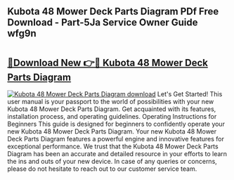 ## Kubota 48 Mower Deck Parts Diagram PDf Free Download - Part-5Ja Service Owner Guide wfg9n

# <h2><a href="http://dftsth.blite.top/?on=Kubota+48+Mower+Deck+Parts+Diagram">🔗Download New 👉🔴 Kubota 48 Mower Deck Parts Diagram</a></h2>

[![Kubota 48 Mower Deck Parts Diagram download](https://i.imgur.com/lujVjoI.png)](http://dftsth.blite.top/?on=Kubota+48+Mower+Deck+Parts+Diagram)
Let's Get Started! This user manual is your passport to the world of possibilities with your new Kubota 48 Mower Deck Parts Diagram. Get acquainted with its features, installation process, and operating guidelines. Operating Instructions for Beginners This guide is designed for beginners to confidently operate your new Kubota 48 Mower Deck Parts Diagram. Your new Kubota 48 Mower Deck Parts Diagram features a powerful engine and innovative features for exceptional performance. We trust that the Kubota 48 Mower Deck Parts Diagram has been an accurate and detailed resource in your efforts to learn the ins and outs of your new device. In case of any queries or concerns, please do not hesitate to reach out to our customer service team.
